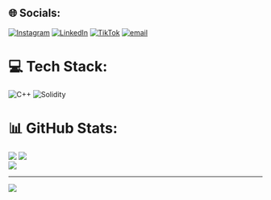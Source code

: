 
## 🌐 Socials:
[![Instagram](https://img.shields.io/badge/amantajatii-%23E4405F.svg?logo=Instagram&logoColor=white)](https://instagram.com/amantajatii) 
[![LinkedIn](https://img.shields.io/badge/LinkedIn-%230077B5.svg?logo=linkedin&logoColor=white)](https://www.linkedin.com/in/diazamantajatisusilo/)
[![TikTok](https://img.shields.io/badge/TikTok-%23000000.svg?logo=TikTok&logoColor=white)](https://tiktok.com/@amantajatii) 
[![email](https://img.shields.io/badge/Email-D14836?logo=gmail&logoColor=white)](mailto:amantajati15@gmail.com) 

# 💻 Tech Stack:
![C++](https://img.shields.io/badge/c++-%2300599C.svg?style=for-the-badge&logo=c%2B%2B&logoColor=white) ![Solidity](https://img.shields.io/badge/Solidity-%23363636.svg?style=for-the-badge&logo=solidity&logoColor=white)
# 📊 GitHub Stats:
![](https://github-readme-stats.vercel.app/api?username=amantajatii&theme=dracula&hide_border=true&include_all_commits=true&count_private=false)
![](https://nirzak-streak-stats.vercel.app/?user=amantajatii&theme=dracula&hide_border=true)<br/>
![](https://github-readme-stats.vercel.app/api/top-langs/?username=amantajatii&theme=dracula&hide_border=true&include_all_commits=true&count_private=false&layout=compact)

---
[![](https://visitcount.itsvg.in/api?id=amantajatii&icon=0&color=0)](https://visitcount.itsvg.in)

<!-- Proudly created with GPRM ( https://gprm.itsvg.in ) -->
